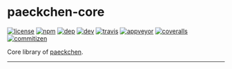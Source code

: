 # paeckchen-core

[![license][license-image]][license-url]
[![npm][npm-version-core-image]][npm-version-core-url]
[![dep][daviddm-core-image]][daviddm-core-url]
[![dev][daviddm-dev-core-image]][daviddm-dev-core-url]
[![travis][travis-image]][travis-url]
[![appveyor][appveyor-image]][appveyor-url]
[![coveralls][coveralls-image]][coveralls-url]
[![commitizen][commitizen-image]][commitizen-url]

Core library of [paeckchen](https://github.com/paeckchen/paeckchen).

---
[license-image]: https://img.shields.io/github/license/paeckchen/paeckchen.svg
[license-url]: https://github.com/paeckchen/paeckchen

[travis-image]: https://travis-ci.org/paeckchen/paeckchen-core.svg?branch=master
[travis-url]: https://travis-ci.org/paeckchen/paeckchen-core

[appveyor-image]: https://ci.appveyor.com/api/projects/status/r5bibqgy676fbf87/branch/master?svg=true
[appveyor-url]: https://ci.appveyor.com/project/KnisterPeter/paeckchen-core/branch/master

[coveralls-image]: https://coveralls.io/repos/github/paeckchen/paeckchen-core/badge.svg?branch=master
[coveralls-url]: https://coveralls.io/github/paeckchen/paeckchen-core?branch=master

[commitizen-image]: https://img.shields.io/badge/commitizen-friendly-brightgreen.svg
[commitizen-url]: http://commitizen.github.io/cz-cli/

[npm-version-core-image]: https://img.shields.io/npm/v/paeckchen-core.svg
[npm-version-core-url]: https://www.npmjs.com/package/paeckchen-core

[daviddm-core-image]: https://david-dm.org/paeckchen/paeckchen-core/status.svg
[daviddm-core-url]: https://david-dm.org/paeckchen/paeckchen-core
[daviddm-dev-core-image]: https://david-dm.org/paeckchen/paeckchen-core/dev-status.svg
[daviddm-dev-core-url]: https://david-dm.org/paeckchen/paeckchen-core?type=dev
